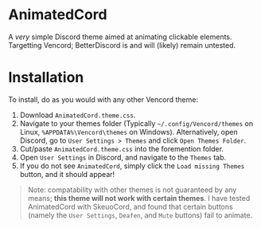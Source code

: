 # AnimatedCord
A *very* simple Discord theme aimed at animating clickable elements.
Targetting Vencord; BetterDiscord is and will (likely) remain untested.

# Installation
To install, do as you would with any other Vencord theme:
1. Download `AnimatedCord.theme.css`.
2. Navigate to your themes folder (Typically `~/.config/Vencord/themes` on Linux, `%APPDATA%\Vencord\themes` on Windows). Alternatively, open Discord, go to `User Settings > Themes` and click `Open Themes Folder`.
3. Cut/paste `AnimatedCord.theme.css` into the foremention folder.
4. Open `User Settings` in Discord, and navigate to the `Themes` tab.
5. If you do not see `AnimatedCord`, simply click the `Load missing Themes` button, and it should appear!

> Note: compatability with other themes is not guaranteed by any means; **this theme will not work with certain themes**. I have tested AnimatedCord with SkeuoCord, and found that certain buttons (namely the `User Settings`, `Deafen`, and `Mute` buttons) fail to animate.
